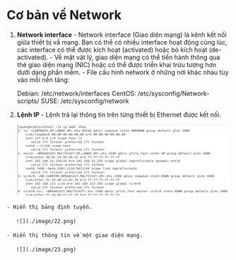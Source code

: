 # Cơ bản về Network 

   1. **Network interface**
    - Network interface (Giao diện mạng) là kênh kết nối giữa thiết bị vầ mạng. Bạn có thể có nhiều interface hoạt động cùng lúc, các interface có thể được kích hoạt (activated) hoặc bỏ kích hoạt (de-activated).
    - Về mặt vật lý, giao diện mạng có thể tiến hành thông qua thẻ giao diện mạng (NIC) hoặc có thể được triển khai trừu tượng hơn dưới dạng phần mềm.
    - File cấu hình network ở những nơi khác nhau tùy vào mỗi nền tảng:

        Debian: /etc/network/interfaces
        CentOS: /etc/sysconfig/Network-scripts/
        SUSE: /etc/sysconfig/network
   
   2. **Lệnh IP**
    - Lệnh trả lại thông tin trên từng thiết bị Ethernet được kết nối.
    
       ![](./image/21.png)
     
    - Hiển thị bảng định tuyến.
    
       ![](./image/22.png)
      
    - Hiển thị thông tin về một giao diện mạng.
      
       ![](./image/23.png)
      
      
      
    
     
